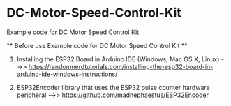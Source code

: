 # DC-Motor-Speed-Control-Kit
Example code for DC Motor Speed Control Kit 

 ** Before use Example code for DC Motor Speed Control Kit **

1. Installing the ESP32 Board in Arduino IDE (Windows, Mac OS X, Linux) -->> https://randomnerdtutorials.com/installing-the-esp32-board-in-arduino-ide-windows-instructions/

2. ESP32Encoder library that uses the ESP32 pulse counter hardware peripheral -->> https://github.com/madhephaestus/ESP32Encoder

